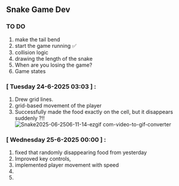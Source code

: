 ## Snake Game Dev
### TO DO
1. make the tail bend 
2. start the game running ✅
3. collision logic
4. drawing the length of the snake
5. When are you losing the game?
6. Game states


### [ Tuesday 24-6-2025  03:03 ] :
1. Drew grid lines.
2. grid-based movement of the player
3. Successfully made the food exactly on the cell, but it disappears suddenly ?!!
![Snake2025-06-2506-11-14-ezgif com-video-to-gif-converter](https://github.com/user-attachments/assets/721a3121-9585-4763-a028-a39996417b62)


### [ Wednesday 25-6-2025  00:00 ] :
1. fixed that randomly disappearing food from yesterday
2. Improved key controls,
3. implemented player movement with speed 
4. 
5. 